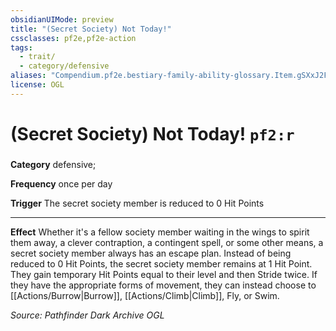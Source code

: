 ```yaml
---
obsidianUIMode: preview
title: "(Secret Society) Not Today!"
cssclasses: pf2e,pf2e-action
tags:
  - trait/
  - category/defensive
aliases: "Compendium.pf2e.bestiary-family-ability-glossary.Item.gSXxJ2FYEGrX1Psy"
license: OGL
---
```

# (Secret Society) Not Today! `pf2:r`

### 

**Category** defensive; 




**Frequency** once per day

**Trigger** The secret society member is reduced to 0 Hit Points

* * *

**Effect** Whether it's a fellow society member waiting in the wings to spirit them away, a clever contraption, a contingent spell, or some other means, a secret society member always has an escape plan. Instead of being reduced to 0 Hit Points, the secret society member remains at 1 Hit Point. They gain temporary Hit Points equal to their level and then Stride twice. If they have the appropriate forms of movement, they can instead choose to [[Actions/Burrow|Burrow]], [[Actions/Climb|Climb]], Fly, or Swim.

*Source: Pathfinder Dark Archive*
*OGL*